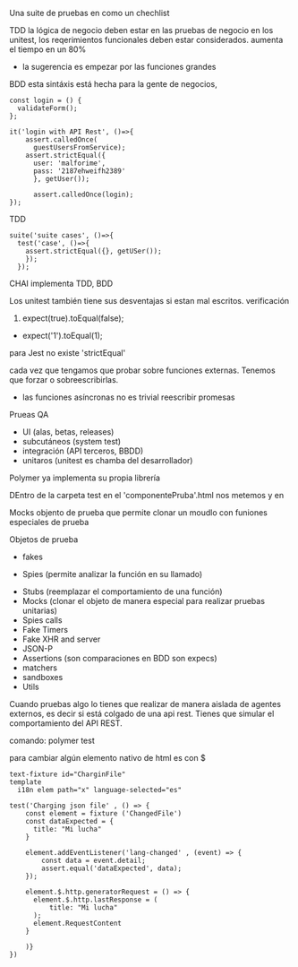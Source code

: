 
Una suite de pruebas en como un chechlist

TDD la lógica de negocio deben estar en las pruebas de negocio en los unitest, los reqerimientos funcionales deben estar considerados.
aumenta el tiempo en un 80%
* la sugerencia es empezar por las funciones grandes

BDD
esta sintáxis está hecha para la gente de negocios,

```BDD
const login = () {
  validateForm();
};

it('login with API Rest', ()=>{
    assert.calledOnce(
      guestUsersFromService);
    assert.strictEqual({
      user: 'malforime',
      pass: '2187ehweifh2389'
      }, getUser());

      assert.calledOnce(login);  
});

```

TDD

```TDD
suite('suite cases', ()=>{
  test('case', ()=>{
    assert.strictEqual({}, getUSer());  
    });
  });

```

CHAI implementa TDD, BDD

Los unitest también tiene sus desventajas si estan mal escritos.
verificación
1. expect(true).toEqual(false);
 *  expect('1').toEqual(1);


 para Jest no existe 'strictEqual'

 cada vez que tengamos que probar sobre funciones externas. Tenemos que forzar o sobreescribirlas.

 * las funciones asíncronas no es trivial reescribir promesas

 Prueas QA
 * UI (alas, betas, releases)
 * subcutáneos (system test)
 * integración (API terceros, BBDD)
 * unitaros (unitest es chamba del desarrollador)

 Polymer ya implementa su propia librería

 DEntro de la carpeta test en el 'componentePruba'.html nos metemos y en
 <text-fixture> </text-fixture>

 Mocks objento de prueba que permite clonar un moudlo con funiones especiales de prueba

Objetos de prueba
* fakes
+ Spies (permite analizar la función en su llamado)
* Stubs (reemplazar el comportamiento de una función)
* Mocks (clonar el objeto de manera especial para realizar pruebas unitarias)
* Spies calls
* Fake Timers
* Fake XHR and server
* JSON-P
* Assertions (son comparaciones en BDD son expecs)
* matchers
* sandboxes
* Utils

Cuando pruebas algo lo tienes que realizar de manera aislada de agentes externos, es decir si está colgado de una api rest. Tienes que simular el comportamiento del API REST.

comando: polymer test

para cambiar algún  elemento nativo de html es con $

```Polymer
text-fixture id="CharginFile"
template
  i18n elem path="x" language-selected="es"

test('Charging json file' , () => {
    const element = fixture ('ChangedFile')
    const dataExpected = {
      title: "Mi lucha"
    }

    element.addEventListener('lang-changed' , (event) => {
        const data = event.detail;
        assert.equal('dataExpected', data);
    });

    element.$.http.generatorRequest = () => {
      element.$.http.lastResponse = (
          title: "Mi lucha"
      );
      element.RequestContent  
    }

    )}
})

```

